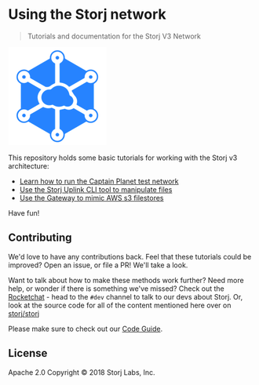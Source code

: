 # Using the Storj network

> Tutorials and documentation for the Storj V3 Network

![logo](assets/logo.png)

This repository holds some basic tutorials for working with the Storj v3 architecture:

- [Learn how to run the Captain Planet test network](test-network.md)
- [Use the Storj Uplink CLI tool to manipulate files](uplink-cli.md)
- [Use the Gateway to mimic AWS s3 filestores](s3-gateway.md)

Have fun!

## Contributing

We'd love to have any contributions back. Feel that these tutorials could be improved? Open an issue, or file a PR! We'll take a look.

Want to talk about how to make these methods work further? Need more help, or wonder if there is something we've missed? Check out the [Rocketchat](https://community.storj.io) - head to the `#dev` channel to talk to our devs about Storj. Or, look at the source code for all of the content mentioned here over on [storj/storj](https://github.com/storj/storj)

Please make sure to check out our [Code Guide](Code-Guide.md).

## License

Apache 2.0 Copyright © 2018 Storj Labs, Inc.

